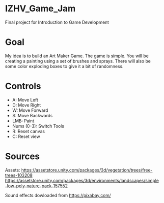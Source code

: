 # IZHV_Game_Jam
Final project for Introduction to Game Development 

# Goal 
My idea is to build an Art Maker Game.
The game is simple. You will be creating a painting using a set of brushes and sprays.
There will also be some color exploding boxes to give it a bit of randomness.

# Controls
- A: Move Left
- D: Move Right
- W: Move Forward
- S: Move Backwards
- LMB: Paint
- Nums (0-3): Switch Tools
- R: Reset canvas
- C: Reset view

# Sources
Assets:
https://assetstore.unity.com/packages/3d/vegetation/trees/free-trees-103208
https://assetstore.unity.com/packages/3d/environments/landscapes/simple-low-poly-nature-pack-157552

Sound effects dowloaded from https://pixabay.com/
